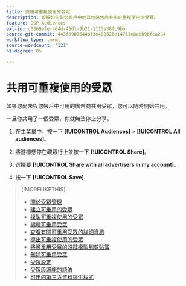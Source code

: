 ```yaml
---
title: 共用可重複使用的受眾
description: 瞭解如何與您帳戶中的其他廣告商共用可重複使用的受眾。
feature: DSP Audiences
exl-id: c0369efe-464d-43d1-9b21-1113a38fc9bb
source-git-commit: 443f8907644bf3e480626e14713e8abb9bfca284
workflow-type: tm+mt
source-wordcount: '121'
ht-degree: 0%

---
```


# 共用可重複使用的受眾

如果您尚未與您帳戶中可用的廣告商共用受眾，您可以隨時開始共用。

一旦你共用了一個受眾，你就無法停止分享。

1. 在主菜單中，按一下 **[!UICONTROL Audiences]** > **[!UICONTROL All audiences]**。

1. 將游標懸停在觀眾行上並按一下 **[!UICONTROL Share]**。

1. 選擇要 **[!UICONTROL Share with all advertisers in my account]**。

1. 按一下 **[!UICONTROL Save]**.

>[!MORELIKETHIS]
>
>* [關於受眾管理](audience-about.md)
>* [建立可重用的受眾](reusable-audience-create.md)
>* [複製可重複使用的受眾](reusable-audience-duplicate.md)
>* [編輯可重用受眾](reusable-audience-edit.md)
>* [查看有關可重用受眾的詳細資訊](reusable-audience-view-details.md)
>* [導出可重複使用的受眾](reusable-audience-export.md)
>* [將可重用受眾的段鍵複製到剪貼簿](reusable-audience-clipboard.md)
>* [刪除可重用受眾](reusable-audience-delete.md)
>* [受眾設定](audience-settings.md)
>* [受眾段邏輯的語法](audience-segment-logic-syntax.md)
>* [可用的第三方資料提供程式](third-party-data-providers.md)

